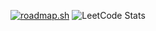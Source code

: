 [![roadmap.sh](https://api.roadmap.sh/v1-badge/wide/6485a21dde19fdafabf24172?variant=dark)](https://roadmap.sh)
![LeetCode Stats](https://leetcard.jacoblin.cool/ScrapDol?theme=dark&font=Mina)
